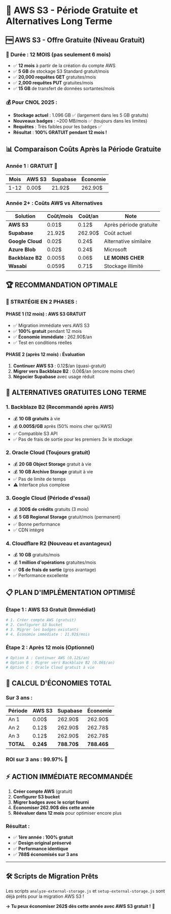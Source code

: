 # 🎁 AWS S3 - Période Gratuite et Alternatives Long Terme

## 🆓 AWS S3 - Offre Gratuite (Niveau Gratuit)

### 📅 **Durée : 12 MOIS** (pas seulement 6 mois)
- ✅ **12 mois** à partir de la création du compte AWS
- ✅ **5 GB** de stockage S3 Standard gratuit/mois
- ✅ **20,000 requêtes GET** gratuites/mois
- ✅ **2,000 requêtes PUT** gratuites/mois
- ✅ **15 GB** de transfert de données sortantes/mois

### 💰 **Pour CNOL 2025 :**
- **Stockage actuel** : 1.096 GB ✅ (largement dans les 5 GB gratuits)
- **Nouveaux badges** : ~200 MB/mois ✅ (toujours dans les limites)
- **Requêtes** : Très faibles pour les badges ✅
- **Résultat** : **100% GRATUIT pendant 12 mois !**

## 📊 Comparaison Coûts Après la Période Gratuite

### Année 1 : **GRATUIT** 🎉
| Mois | AWS S3 | Supabase | Économie |
|------|--------|----------|----------|
| 1-12 | 0.00$  | 21.92$   | 262.90$ |

### Année 2+ : Coûts AWS vs Alternatives

| Solution | Coût/mois | Coût/an | Note |
|----------|-----------|---------|------|
| **AWS S3** | 0.01$ | 0.12$ | Après période gratuite |
| **Supabase** | 21.92$ | 262.90$ | Coût actuel |
| **Google Cloud** | 0.02$ | 0.24$ | Alternative similaire |
| **Azure Blob** | 0.02$ | 0.24$ | Microsoft |
| **Backblaze B2** | 0.005$ | 0.06$ | **LE MOINS CHER** |
| **Wasabi** | 0.059$ | 0.71$ | Stockage illimité |

## 🏆 **RECOMMANDATION OPTIMALE**

### 🎯 **STRATÉGIE EN 2 PHASES :**

#### **PHASE 1 (12 mois) : AWS S3 GRATUIT**
- ✅ Migration immédiate vers AWS S3
- ✅ **100% gratuit** pendant 12 mois
- ✅ **Économie immédiate** : 262.90$/an
- ✅ Test en conditions réelles

#### **PHASE 2 (après 12 mois) : Évaluation**
1. **Continuer AWS S3** : 0.12$/an (quasi-gratuit)
2. **Migrer vers Backblaze B2** : 0.06$/an (encore moins cher)
3. **Négocier Supabase** avec usage réduit

## 🔄 **ALTERNATIVES GRATUITES LONG TERME**

### 1. **Backblaze B2** (Recommandé après AWS)
- 💰 **10 GB gratuits** à vie
- 💰 **0.005$/GB** après (50% moins cher qu'AWS)
- ✅ Compatible S3 API
- ✅ Pas de frais de sortie pour les premiers 3x le stockage

### 2. **Oracle Cloud** (Toujours gratuit)
- 💰 **20 GB Object Storage** gratuit à vie
- 💰 **10 GB Archive Storage** gratuit à vie
- ✅ Pas de limite de temps
- ⚠️ Interface plus complexe

### 3. **Google Cloud** (Période d'essai)
- 💰 **300$ de crédits** gratuits (3 mois)
- 💰 **5 GB Regional Storage** gratuit/mois (permanent)
- ✅ Bonne performance
- ✅ CDN intégré

### 4. **Cloudflare R2** (Nouveau et avantageux)
- 💰 **10 GB** gratuits/mois
- 💰 **1 million d'opérations** gratuites/mois
- ✅ **0$ de frais de sortie** (gros avantage)
- ✅ Performance excellente

## 📋 **PLAN D'IMPLÉMENTATION OPTIMISÉ**

### **Étape 1 : AWS S3 Gratuit (Immédiat)**
```bash
# 1. Créer compte AWS (gratuit)
# 2. Configurer S3 bucket
# 3. Migrer les badges existants
# 4. Économie immédiate : 21.92$/mois
```

### **Étape 2 : Après 12 mois (Optionnel)**
```bash
# Option A : Continuer AWS (0.12$/an)
# Option B : Migrer vers Backblaze B2 (0.06$/an) 
# Option C : Oracle Cloud gratuit à vie
```

## 🧮 **CALCUL D'ÉCONOMIES TOTAL**

### **Sur 3 ans :**
| Période | AWS S3 | Supabase | Économie |
|---------|--------|----------|----------|
| An 1 | 0.00$ | 262.90$ | 262.90$ |
| An 2 | 0.12$ | 262.90$ | 262.78$ |
| An 3 | 0.12$ | 262.90$ | 262.78$ |
| **TOTAL** | **0.24$** | **788.70$** | **788.46$** |

### **ROI sur 3 ans : 99.97%** 🚀

## ⚡ **ACTION IMMÉDIATE RECOMMANDÉE**

1. **Créer compte AWS** (gratuit)
2. **Configurer S3 bucket** 
3. **Migrer badges avec le script fourni**
4. **Économiser 262.90$ dès cette année**
5. **Réévaluer dans 12 mois** pour optimiser encore plus

### **Résultat :**
- ✅ **1ère année : 100% gratuit**
- ✅ **Design original préservé**
- ✅ **Performance identique**
- ✅ **788$ économisés sur 3 ans**

---

## 🛠️ **Scripts de Migration Prêts**

Les scripts `analyze-external-storage.js` et `setup-external-storage.js` sont déjà prêts pour la migration AWS S3 !

**→ Tu peux économiser 262$ dès cette année avec AWS S3 gratuit !** 🎊